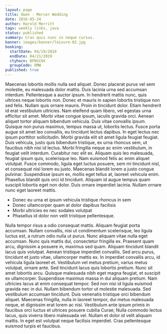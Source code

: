 ```yaml
---
layout: page
title: Owen - Mercer Wedding
date: 2016-05-24
author: Harold Merritt
tags: weekly links, java
status: published
summary: Cras quis nunc in neque cursus.
banner: images/banner/leisure-02.jpg
booking:
  startDate: 04/19/2019
  endDate: 04/21/2019
  ctyhocn: BFNSCHX
  groupCode: OMW
published: true
---
```

Maecenas lobortis mollis nulla sed aliquet. Donec placerat purus vel sem molestie, eu malesuada dolor mattis. Duis lacinia urna sed accumsan interdum. Pellentesque a auctor ipsum. In hendrerit mattis nunc, quis ultrices neque lobortis non. Donec et mauris in sapien lobortis tristique non sed felis. Nullam quis ornare mauris. Proin in tincidunt dolor. Etiam hendrerit id erat vestibulum ultricies. Nam eleifend quam libero, vel egestas urna efficitur sit amet. Morbi vitae congue ipsum, iaculis gravida orci. Aenean aliquet tortor aliquam bibendum vehicula. Duis vitae convallis ipsum. Quisque non purus maximus, tempus massa ut, lobortis lectus. Fusce porta augue sit amet leo convallis, eu tincidunt lectus dapibus. In eget lectus nec ipsum porttitor sollicitudin.
Morbi gravida elit sit amet ligula feugiat feugiat. Duis vehicula, justo quis bibendum tristique, ex urna rhoncus sem, ut faucibus nibh nisi id lectus. Morbi fringilla neque ac enim vestibulum, in feugiat velit interdum. Curabitur nec elit ex. Aliquam quis leo malesuada, feugiat ipsum quis, scelerisque leo. Nam euismod felis ac enim aliquet volutpat. Fusce commodo, ligula eget luctus posuere, sem mi tincidunt nisl, et consequat nisl lorem eu justo. Maecenas blandit lorem a justo congue pulvinar. Suspendisse ipsum ex, mollis eget tellus at, laoreet vehicula enim. Phasellus blandit quis orci id tincidunt. Aliquam id augue tempus quam suscipit lobortis eget non dolor. Duis ornare imperdiet lacinia. Nullam ornare nunc eget laoreet mattis.

* Donec eu urna et ipsum vehicula tristique rhoncus in sem
* Donec ullamcorper quam at dolor dapibus facilisis
* Morbi ultricies ex nec sodales volutpat
* Phasellus id dolor non velit tristique pellentesque.

Nulla tempor risus a odio consequat mattis. Aliquam feugiat porta accumsan. Nullam convallis, nisi ut condimentum scelerisque, leo ligula luctus est, a rutrum odio nulla ut purus. Nunc aliquam vitae nulla eget accumsan. Nunc quis mattis dui, consectetur fringilla ex. Praesent quam arcu, dignissim a posuere in, maximus sed quam. Aliquam tincidunt blandit lacus quis volutpat. Aenean tristique imperdiet convallis. Sed arcu purus, tincidunt et justo vitae, ullamcorper mattis ex. In imperdiet convallis arcu, id vehicula ligula laoreet et. Vestibulum vel metus pretium, varius metus volutpat, ornare ante. Sed tincidunt lacus quis lobortis pretium. Nunc sit amet lobortis arcu. Quisque malesuada nibh eget magna feugiat, et suscipit ex ullamcorper.
Suspendisse maximus massa in dui aliquam pretium. Nam ultricies lacus at enim consequat tempor. Sed non nisi id ligula euismod gravida nec in dui. Nullam bibendum tortor ut molestie malesuada. Sed vestibulum accumsan tincidunt. Duis venenatis tristique orci bibendum aliquet. Maecenas fringilla, nulla in laoreet tempor, dui metus malesuada neque, et dignissim erat lorem ac nisi. Vestibulum ante ipsum primis in faucibus orci luctus et ultrices posuere cubilia Curae; Nulla commodo lectus lacus, quis viverra libero malesuada vel. Nullam et dolor id velit aliquam mattis. In eget est volutpat neque facilisis imperdiet. Cras pellentesque euismod turpis et faucibus.
